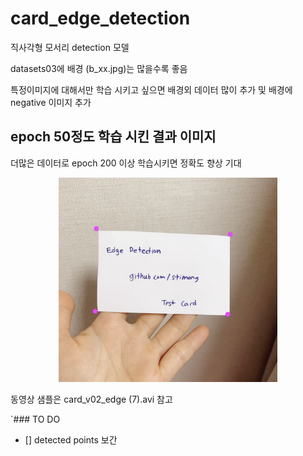 # card_edge_detection
직사각형 모서리 detection 모델

datasets03에 배경 (b_xx.jpg)는 많을수록 좋음

특정이미지에 대해서만 학습 시키고 싶으면 배경외 데이터 많이 추가 및 배경에 negative 이미지 추가



## epoch 50정도 학습 시킨 결과 이미지
더많은 데이터로 epoch 200 이상 학습시키면 정확도 향상 기대
<p align="center">
  <img src="https://github.com/stimong/card_edge_detection/blob/main/s01.png" width="350" title="hover text">
</p>

동영상 샘플은 
card_v02_edge (7).avi 참고

`### TO DO

- [] detected points 보간

